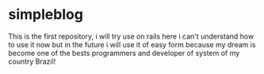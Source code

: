 # simpleblog
This is the first repository, i will try use on rails here i can't understand how to use it now but in the future i will use it of easy form because my dream is become one of the bests programmers and developer of system of my country Brazil!
